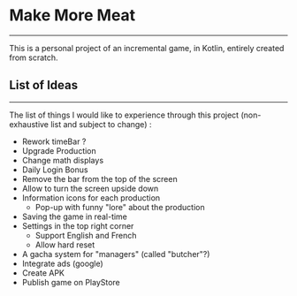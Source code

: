 # Make More Meat
---------

This is a personal project of an incremental game, in Kotlin, entirely created from scratch.

## List of Ideas
---------

The list of things I would like to experience through this project (non-exhaustive list and subject to change) :

* Rework timeBar ?
* Upgrade Production
* Change math displays
* Daily Login Bonus
* Remove the bar from the top of the screen
* Allow to turn the screen upside down
* Information icons for each production
  * Pop-up with funny "lore" about the production
* Saving the game in real-time
* Settings in the top right corner
  * Support English and French
  * Allow hard reset
* A gacha system for "managers" (called "butcher"?)
* Integrate ads (google)
* Create APK
* Publish game on PlayStore